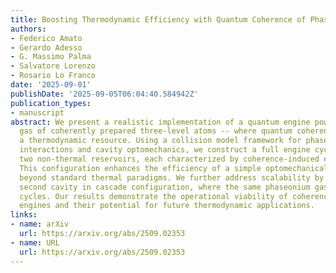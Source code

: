 ```yaml
---
title: Boosting Thermodynamic Efficiency with Quantum Coherence of Phaseonium Atoms
authors:
- Federico Amato
- Gerardo Adesso
- G. Massimo Palma
- Salvatore Lorenzo
- Rosario Lo Franco
date: '2025-09-01'
publishDate: '2025-09-05T06:04:40.584942Z'
publication_types:
- manuscript
abstract: We present a realistic implementation of a quantum engine powered by a phaseonium
  gas of coherently prepared three-level atoms -- where quantum coherence acts as
  a thermodynamic resource. Using a collision model framework for phaseonium-cavity
  interactions and cavity optomechanics, we construct a full engine cycle based on
  two non-thermal reservoirs, each characterized by coherence-induced effective temperatures.
  This configuration enhances the efficiency of a simple optomechanical engine operating
  beyond standard thermal paradigms. We further address scalability by coupling a
  second cavity in cascade configuration, where the same phaseonium gas drives both
  cycles. Our results demonstrate the operational viability of coherence-driven quantum
  engines and their potential for future thermodynamic applications.
links:
- name: arXiv
  url: https://arxiv.org/abs/2509.02353
- name: URL
  url: https://arxiv.org/abs/2509.02353
---
```

